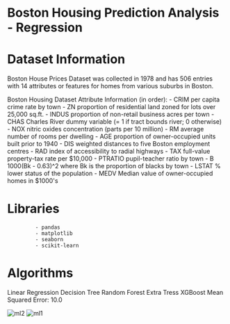 # Boston Housing Prediction Analysis - Regression

# Dataset Information
Boston House Prices Dataset was collected in 1978 and has 506 entries with 14 attributes or features for homes from various suburbs in Boston.

Boston Housing Dataset Attribute Information (in order):
        - CRIM     per capita crime rate by town
        - ZN       proportion of residential land zoned for lots over 25,000 sq.ft.
        - INDUS    proportion of non-retail business acres per town
        - CHAS     Charles River dummy variable (= 1 if tract bounds river; 0 otherwise)
        - NOX      nitric oxides concentration (parts per 10 million)
        - RM       average number of rooms per dwelling
        - AGE      proportion of owner-occupied units built prior to 1940
        - DIS      weighted distances to five Boston employment centres
        - RAD      index of accessibility to radial highways
        - TAX      full-value property-tax rate per $10,000
        - PTRATIO  pupil-teacher ratio by town
        - B        1000(Bk - 0.63)^2 where Bk is the proportion of blacks by town
        - LSTAT    % lower status of the population
        - MEDV     Median value of owner-occupied homes in $1000's

# Libraries
             - pandas
             - matplotlib
             - seaborn
             - scikit-learn
# Algorithms
Linear Regression
Decision Tree
Random Forest
Extra Tress
XGBoost
Mean Squared Error: 10.0

![ml2](https://github.com/ahmedzaky1/Boston-Housing-Prediction---Regression/assets/103897664/e3d7e472-99aa-41f2-a482-a5e5a0c63623)
![ml1](https://github.com/ahmedzaky1/Boston-Housing-Prediction---Regression/assets/103897664/e46cc4e7-7fff-482a-91f6-86a1c7bbcf73)
